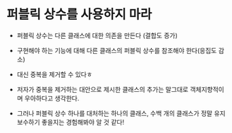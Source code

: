 # 퍼블릭 상수를 사용하지 마라
- 퍼블릭 상수는 다른 클래스에 대한 의존을 만든다 (결합도 증가)
- 구현해야 하는 기능에 대해 다른 클래스의 퍼블릭 상수를 참조해야 한다(응집도 감소)
- 대신 중복을 제거할 수 있다ㅎ

- 저자가 중복을 제거하는 대안으로 제시한 클래스의 추가는 말그대로 객체지향적이며 우아하다고 생각한다.
- 그러나 퍼블릭 상수 하나를 대처하는 하나의 클래스, 수백 개의 클래스가 정말 유지보수하기 좋을지는 경험해봐야 알 것 같다!
